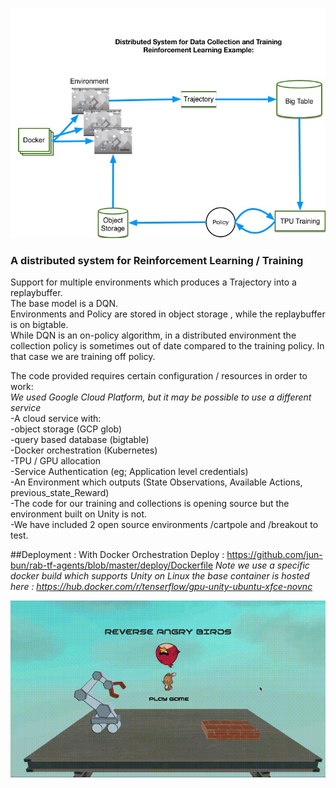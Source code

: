 ![Diagram](distributed_RL_diagram.jpg)

### A distributed system for Reinforcement Learning / Training

Support for multiple environments which produces a Trajectory into a replaybuffer. <br/>
The base model is a DQN. <br/>
Environments and Policy are stored in object storage , while the replaybuffer is on bigtable. <br/>
While DQN is an on-policy algorithm, in a distributed environment the collection policy is sometimes out of date compared to the training policy. In that case we are training off policy. <br/>

The code provided requires certain configuration / resources in order to work: <br/>
*We used Google Cloud Platform, but it may be possible to use a different service* <br/>
-A cloud service with: <br/>
  -object storage (GCP glob) <br/>
  -query based database (bigtable) <br/>
  -Docker orchestration (Kubernetes) <br/>
  -TPU / GPU allocation <br/>
-Service Authentication (eg; Application level credentials) <br/>
-An Environment which outputs (State Observations, Available Actions, previous_state_Reward) <br/>
-The code for our training and collections is opening source but the environment built on Unity is not. <br/>
  -We have included 2 open source environments /cartpole and /breakout to test. <br/>

##Deployment :
 With Docker Orchestration Deploy :
 https://github.com/jun-bun/rab-tf-agents/blob/master/deploy/Dockerfile
 *Note we use a specific docker build which supports Unity on Linux the base container is hosted here : https://hub.docker.com/r/tenserflow/gpu-unity-ubuntu-xfce-novnc*

![Demo](replay_demo.gif)

